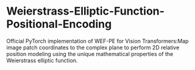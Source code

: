 # Weierstrass-Elliptic-Function-Positional-Encoding
Official PyTorch implementation of WEF-PE for Vision Transformers:Map image patch coordinates to the complex plane to perform 2D relative position modeling using the unique mathematical properties of the Weierstrass elliptic function.
